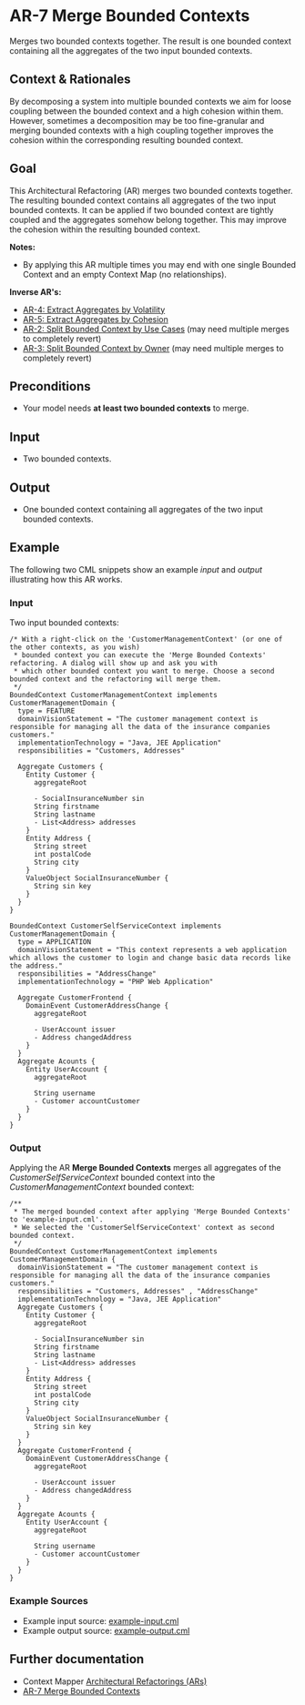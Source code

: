 # AR-7 Merge Bounded Contexts
Merges two bounded contexts together. The result is one bounded context containing all the aggregates of the two input bounded
contexts.

## Context & Rationales
By decomposing a system into multiple bounded contexts we aim for loose coupling between the bounded context and a high cohesion 
within them. However, sometimes a decomposition may be too fine-granular and merging bounded contexts with a high
coupling together improves the cohesion within the corresponding resulting bounded context.

## Goal
This Architectural Refactoring (AR) merges two bounded contexts together. The resulting bounded context contains all aggregates
of the two input bounded contexts. It can be applied if two bounded context are tightly coupled and the aggregates somehow
belong together. This may improve the cohesion within the resulting bounded context.

**Notes:**
 * By applying this AR multiple times you may end with one single Bounded Context and an empty Context Map (no relationships).
 
**Inverse AR's:**
 * [AR-4: Extract Aggregates by Volatility](./../AR-4-Extract-Aggregates-by-Volatility)
 * [AR-5: Extract Aggregates by Cohesion](./../AR-5-Extract-Aggregates-by-Cohesion)
 * [AR-2: Split Bounded Context by Use Cases](./../AR-2-Split-Bounded-Context-by-Use-Cases) (may need multiple merges to completely revert)
 * [AR-3: Split Bounded Context by Owner](./../AR-3-Split-Bounded-Context-by-Owner) (may need multiple merges to completely revert)

## Preconditions
 * Your model needs **at least two bounded contexts** to merge.

## Input
 * Two bounded contexts.
 
## Output
 * One bounded context containing all aggregates of the two input bounded contexts.
 
## Example
The following two CML snippets show an example _input_ and _output_ illustrating how this AR works.

### Input
Two input bounded contexts:
```
/* With a right-click on the 'CustomerManagementContext' (or one of the other contexts, as you wish) 
 * bounded context you can execute the 'Merge Bounded Contexts' refactoring. A dialog will show up and ask you with 
 * which other bounded context you want to merge. Choose a second bounded context and the refactoring will merge them.
 */
BoundedContext CustomerManagementContext implements CustomerManagementDomain {
  type = FEATURE
  domainVisionStatement = "The customer management context is responsible for managing all the data of the insurance companies customers."
  implementationTechnology = "Java, JEE Application"
  responsibilities = "Customers, Addresses"
  
  Aggregate Customers {
    Entity Customer {
      aggregateRoot
      
      - SocialInsuranceNumber sin
      String firstname
      String lastname
      - List<Address> addresses
    }
    Entity Address {
      String street
      int postalCode
      String city
    }
    ValueObject SocialInsuranceNumber {
      String sin key
    }
  }
}

BoundedContext CustomerSelfServiceContext implements CustomerManagementDomain {
  type = APPLICATION
  domainVisionStatement = "This context represents a web application which allows the customer to login and change basic data records like the address."
  responsibilities = "AddressChange"
  implementationTechnology = "PHP Web Application"
  
  Aggregate CustomerFrontend {
    DomainEvent CustomerAddressChange {
      aggregateRoot
      
      - UserAccount issuer
      - Address changedAddress
    }
  }
  Aggregate Acounts {
    Entity UserAccount {
      aggregateRoot
      
      String username
      - Customer accountCustomer
    }
  }
}
```

### Output
Applying the AR **Merge Bounded Contexts** merges all aggregates of the _CustomerSelfServiceContext_ bounded context
into the _CustomerManagementContext_ bounded context:
```
/**
 * The merged bounded context after applying 'Merge Bounded Contexts' to 'example-input.cml'.
 * We selected the 'CustomerSelfServiceContext' context as second bounded context.
 */
BoundedContext CustomerManagementContext implements CustomerManagementDomain {
  domainVisionStatement = "The customer management context is responsible for managing all the data of the insurance companies customers."
  responsibilities = "Customers, Addresses" , "AddressChange" 
  implementationTechnology = "Java, JEE Application"
  Aggregate Customers {
    Entity Customer {
      aggregateRoot
      
      - SocialInsuranceNumber sin
      String firstname
      String lastname
      - List<Address> addresses
    }
    Entity Address {
      String street
      int postalCode
      String city
    }
    ValueObject SocialInsuranceNumber {
      String sin key
    }
  }
  Aggregate CustomerFrontend {
    DomainEvent CustomerAddressChange {
      aggregateRoot
      
      - UserAccount issuer
      - Address changedAddress
    }
  }
  Aggregate Acounts {
    Entity UserAccount {
      aggregateRoot
      
      String username
      - Customer accountCustomer
    }
  }
}
```

### Example Sources
 * Example input source: [example-input.cml](./example-input.cml)
 * Example output source: [example-output.cml](./example-output.cml)
 
## Further documentation
 * Context Mapper [Architectural Refactorings (ARs)](https://contextmapper.github.io/docs/architectural-refactorings/)
 * [AR-7 Merge Bounded Contexts](https://contextmapper.github.io/docs/ar-merge-bounded-contexts/)
